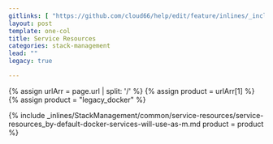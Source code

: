 ```yaml
---
gitlinks: [ "https://github.com/cloud66/help/edit/feature/inlines/_includes/_inlines/StackManagement/common/service-resources/service-resources_by-default-docker-services-will-use-as-m.md" ]
layout: post
template: one-col
title: Service Resources
categories: stack-management
lead: ""
legacy: true

---
```


{% assign urlArr = page.url | split: '/' %}
{% assign product = urlArr[1] %}
{% assign product = "legacy_docker" %}

{% include _inlines/StackManagement/common/service-resources/service-resources_by-default-docker-services-will-use-as-m.md  product = product %}
